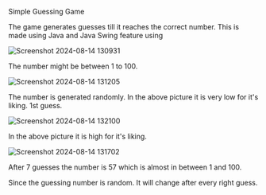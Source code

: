 Simple Guessing Game

The game generates guesses till it reaches the correct number. This is made using Java and Java Swing feature using 

![Screenshot 2024-08-14 130931](https://github.com/user-attachments/assets/1d482504-0fc5-4bfd-8616-4f648333c031)

The number might be between 1 to 100.

![Screenshot 2024-08-14 131205](https://github.com/user-attachments/assets/6be02176-6fb9-49d9-bcd8-f58c18f9ff39)

The number is generated randomly. In the above picture it is very low for it's liking. 1st guess.

![Screenshot 2024-08-14 132100](https://github.com/user-attachments/assets/859912a6-3e02-448c-9614-9966251a0579)

In the above picture it is high for it's liking.

![Screenshot 2024-08-14 131702](https://github.com/user-attachments/assets/62a156c8-c5d7-4256-adc0-1d201766cee9)

After 7 guesses the number is 57 which is almost in between 1 and 100.

Since the guessing number is random. It will change after every right guess.
